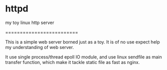 httpd
=====

my toy linux http server

=========================

This is a simple web server borned just as a toy. It is of no use expect help my understanding of web server.

It use single process/thread epoll IO module, and use linux sendfile as main transfer function, which make it tackle static file as fast as nginx.
